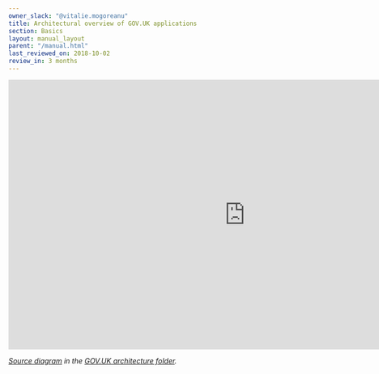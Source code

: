 ```yaml
---
owner_slack: "@vitalie.mogoreanu"
title: Architectural overview of GOV.UK applications
section: Basics
layout: manual_layout
parent: "/manual.html"
last_reviewed_on: 2018-10-02
review_in: 3 months
---
```


<iframe src="https://www.draw.io/?lightbox=1&amp;highlight=0000ff&amp;layers=1&amp;nav=1#G1qTEpv2kCzghqZpUF86UyQj4o0dZ97gTm" style="width:700pt;height:400pt; display: block; border:none">
</iframe>

<em>[Source diagram][src] in the [GOV.UK architecture folder][arch-folder].</em>

[src]: https://drive.google.com/open?id=1qTEpv2kCzghqZpUF86UyQj4o0dZ97gTm
[arch-folder]: https://drive.google.com/drive/folders/0B7zRJZy-BNyUS2lMMzJHLUpYM00

